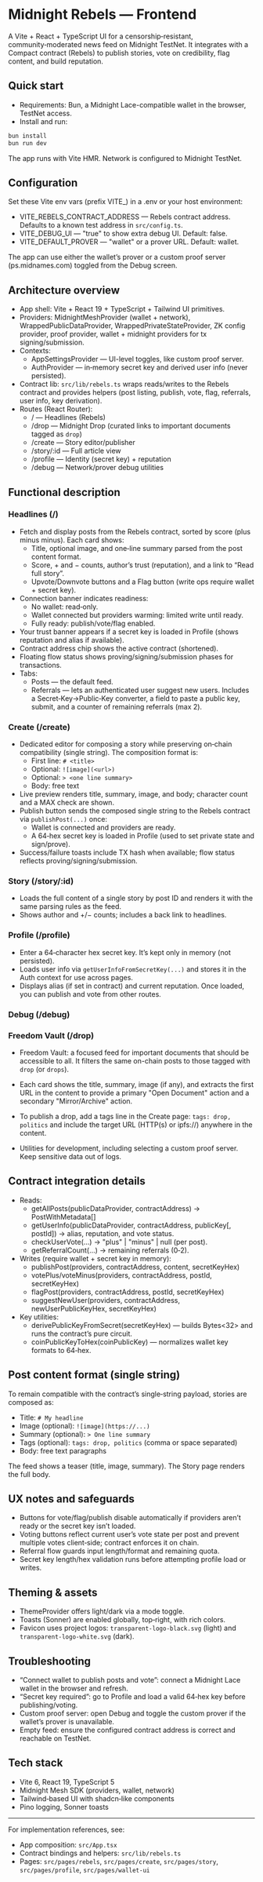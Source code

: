 # Midnight Rebels — Frontend

A Vite + React + TypeScript UI for a censorship‑resistant, community‑moderated news feed on Midnight TestNet. It integrates with a Compact contract (Rebels) to publish stories, vote on credibility, flag content, and build reputation.

## Quick start

- Requirements: Bun, a Midnight Lace-compatible wallet in the browser, TestNet access.
- Install and run:

```bash
bun install
bun run dev
```

The app runs with Vite HMR. Network is configured to Midnight TestNet.

## Configuration

Set these Vite env vars (prefix VITE_) in a .env or your host environment:

- VITE_REBELS_CONTRACT_ADDRESS — Rebels contract address. Defaults to a known test address in `src/config.ts`.
- VITE_DEBUG_UI — "true" to show extra debug UI. Default: false.
- VITE_DEFAULT_PROVER — "wallet" or a prover URL. Default: wallet.

The app can use either the wallet’s prover or a custom proof server (ps.midnames.com) toggled from the Debug screen.

## Architecture overview

- App shell: Vite + React 19 + TypeScript + Tailwind UI primitives.
- Providers: MidnightMeshProvider (wallet + network), WrappedPublicDataProvider, WrappedPrivateStateProvider, ZK config provider, proof provider, wallet + midnight providers for tx signing/submission.
- Contexts:
  - AppSettingsProvider — UI-level toggles, like custom proof server.
  - AuthProvider — in‑memory secret key and derived user info (never persisted).
- Contract lib: `src/lib/rebels.ts` wraps reads/writes to the Rebels contract and provides helpers (post listing, publish, vote, flag, referrals, user info, key derivation).
- Routes (React Router):
  - / — Headlines (Rebels)
  - /drop — Midnight Drop (curated links to important documents tagged as `drop`)
  - /create — Story editor/publisher
  - /story/:id — Full article view
  - /profile — Identity (secret key) + reputation
  - /debug — Network/prover debug utilities

## Functional description

### Headlines (/)

- Fetch and display posts from the Rebels contract, sorted by score (plus minus minus). Each card shows:
  - Title, optional image, and one‑line summary parsed from the post content format.
  - Score, + and − counts, author’s trust (reputation), and a link to “Read full story”.
  - Upvote/Downvote buttons and a Flag button (write ops require wallet + secret key).
- Connection banner indicates readiness:
  - No wallet: read‑only.
  - Wallet connected but providers warming: limited write until ready.
  - Fully ready: publish/vote/flag enabled.
- Your trust banner appears if a secret key is loaded in Profile (shows reputation and alias if available).
- Contract address chip shows the active contract (shortened).
- Floating flow status shows proving/signing/submission phases for transactions.
- Tabs:
  - Posts — the default feed.
  - Referrals — lets an authenticated user suggest new users. Includes a Secret‑Key→Public‑Key converter, a field to paste a public key, submit, and a counter of remaining referrals (max 2).

### Create (/create)

- Dedicated editor for composing a story while preserving on‑chain compatibility (single string). The composition format is:
  - First line: `# <title>`
  - Optional: `![image](<url>)`
  - Optional: `> <one line summary>`
  - Body: free text
- Live preview renders title, summary, image, and body; character count and a MAX check are shown.
- Publish button sends the composed single string to the Rebels contract via `publishPost(...)` once:
  - Wallet is connected and providers are ready.
  - A 64‑hex secret key is loaded in Profile (used to set private state and sign/prove).
- Success/failure toasts include TX hash when available; flow status reflects proving/signing/submission.

### Story (/story/:id)

- Loads the full content of a single story by post ID and renders it with the same parsing rules as the feed.
- Shows author and +/− counts; includes a back link to headlines.

### Profile (/profile)

- Enter a 64‑character hex secret key. It’s kept only in memory (not persisted).
- Loads user info via `getUserInfoFromSecretKey(...)` and stores it in the Auth context for use across pages.
- Displays alias (if set in contract) and current reputation. Once loaded, you can publish and vote from other routes.

### Debug (/debug)

### Freedom Vault (/drop)

- Freedom Vault: a focused feed for important documents that should be accessible to all. It filters the same on-chain posts to those tagged with `drop` (or `drops`).
- Each card shows the title, summary, image (if any), and extracts the first URL in the content to provide a primary "Open Document" action and a secondary "Mirror/Archive" action.
- To publish a drop, add a tags line in the Create page: `tags: drop, politics` and include the target URL (HTTP(s) or ipfs://) anywhere in the content.

- Utilities for development, including selecting a custom proof server. Keep sensitive data out of logs.

## Contract integration details

- Reads:
  - getAllPosts(publicDataProvider, contractAddress) → PostWithMetadata[]
  - getUserInfo(publicDataProvider, contractAddress, publicKey[, postId]) → alias, reputation, and vote status.
  - checkUserVote(...) → "plus" | "minus" | null (per post).
  - getReferralCount(...) → remaining referrals (0‑2).
- Writes (require wallet + secret key in memory):
  - publishPost(providers, contractAddress, content, secretKeyHex)
  - votePlus/voteMinus(providers, contractAddress, postId, secretKeyHex)
  - flagPost(providers, contractAddress, postId, secretKeyHex)
  - suggestNewUser(providers, contractAddress, newUserPublicKeyHex, secretKeyHex)
- Key utilities:
  - derivePublicKeyFromSecret(secretKeyHex) — builds Bytes<32> and runs the contract’s pure circuit.
  - coinPublicKeyToHex(coinPublicKey) — normalizes wallet key formats to 64‑hex.

## Post content format (single string)

To remain compatible with the contract’s single‑string payload, stories are composed as:

- Title: `# My headline`
- Image (optional): `![image](https://...)`
- Summary (optional): `> One line summary`
- Tags (optional): `tags: drop, politics` (comma or space separated)
- Body: free text paragraphs

The feed shows a teaser (title, image, summary). The Story page renders the full body.

## UX notes and safeguards

- Buttons for vote/flag/publish disable automatically if providers aren’t ready or the secret key isn’t loaded.
- Voting buttons reflect current user’s vote state per post and prevent multiple votes client‑side; contract enforces it on chain.
- Referral flow guards input length/format and remaining quota.
- Secret key length/hex validation runs before attempting profile load or writes.

## Theming & assets

- ThemeProvider offers light/dark via a mode toggle.
- Toasts (Sonner) are enabled globally, top‑right, with rich colors.
- Favicon uses project logos: `transparent-logo-black.svg` (light) and `transparent-logo-white.svg` (dark).

## Troubleshooting

- “Connect wallet to publish posts and vote”: connect a Midnight Lace wallet in the browser and refresh.
- “Secret key required”: go to Profile and load a valid 64‑hex key before publishing/voting.
- Custom proof server: open Debug and toggle the custom prover if the wallet’s prover is unavailable.
- Empty feed: ensure the configured contract address is correct and reachable on TestNet.

## Tech stack

- Vite 6, React 19, TypeScript 5
- Midnight Mesh SDK (providers, wallet, network)
- Tailwind‑based UI with shadcn‑like components
- Pino logging, Sonner toasts

---

For implementation references, see:
- App composition: `src/App.tsx`
- Contract bindings and helpers: `src/lib/rebels.ts`
- Pages: `src/pages/rebels`, `src/pages/create`, `src/pages/story`, `src/pages/profile`, `src/pages/wallet-ui`
